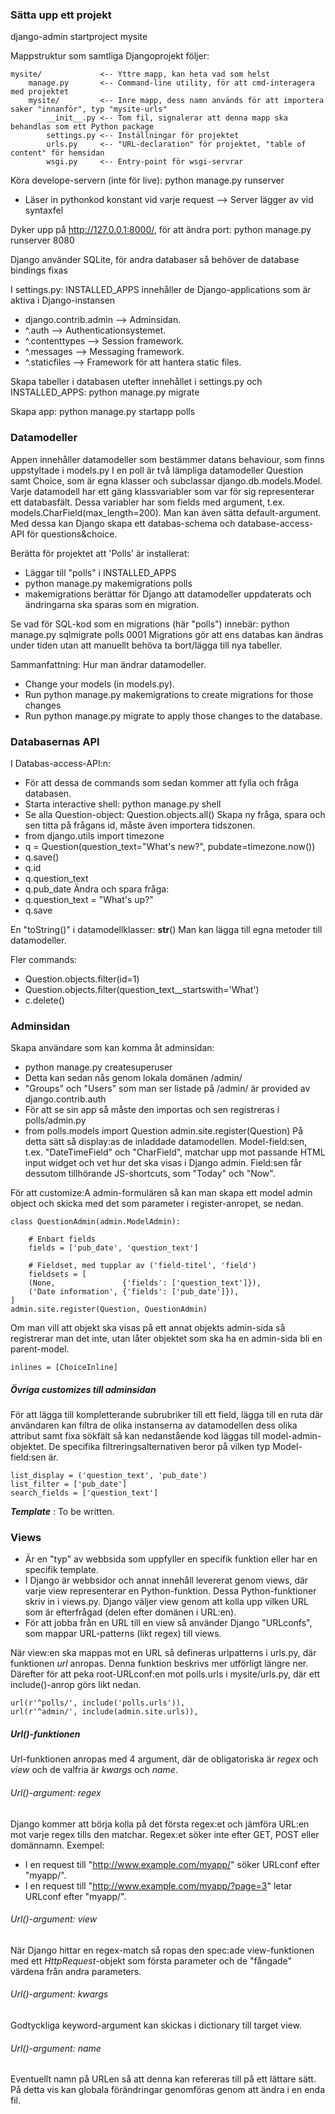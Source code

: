 ### Sätta upp ett projekt
  django-admin startproject mysite

Mappstruktur som samtliga Djangoprojekt följer:

    mysite/             <-- Yttre mapp, kan heta vad som helst
        manage.py       <-- Command-line utility, för att cmd-interagera med projektet
        mysite/         <-- Inre mapp, dess namn används för att importera saker "innanför", typ "mysite-urls"
            __init__.py <-- Tom fil, signalerar att denna mapp ska behandlas som ett Python package
            settings.py <-- Inställningar för projektet
            urls.py     <-- "URL-declaration" för projektet, "table of content" för hemsidan
            wsgi.py     <-- Entry-point för wsgi-servrar

Köra develope-servern (inte för live):
python manage.py runserver
- Läser in pythonkod konstant vid varje request --> Server lägger av vid syntaxfel

Dyker upp på  http://127.0.0.1:8000/, för att ändra port:
python manage.py runserver 8080

Django använder SQLite, för andra databaser så behöver de database bindings fixas

I settings.py:
INSTALLED_APPS innehåller de Django-applications som är aktiva i Django-instansen
- django.contrib.admin --> Adminsidan.
- ^.auth               --> Authenticationsystemet.
- ^.contenttypes       --> Session framework.
- ^.messages           --> Messaging framework.
- ^.staticfiles        --> Framework för att hantera static files.

Skapa tabeller i databasen utefter innehållet i settings.py och INSTALLED_APPS:
python manage.py migrate

Skapa app:
python manage.py startapp polls

### Datamodeller
Appen innehåller datamodeller som bestämmer datans behaviour, som finns uppstyltade i models.py
I en poll är två lämpliga datamodeller Question samt Choice, som är egna klasser och subclassar  django.db.models.Model.
Varje datamodell har ett gäng klassvariabler som var för sig representerar ett databasfält.
Dessa variabler har som fields med argument, t.ex. models.CharField(max_length=200). Man kan även sätta default-argument.
Med dessa kan Django skapa ett databas-schema och database-access-API för questions&choice.

Berätta för projektet att 'Polls' är installerat:
- Läggar till "polls" i INSTALLED_APPS
- python manage.py makemigrations polls
- makemigrations berättar för Django att datamodeller uppdaterats och ändringarna ska sparas som en migration.

Se vad för SQL-kod som en migrations (här "polls") innebär:
python manage.py sqlmigrate polls 0001
Migrations gör att ens databas kan ändras under tiden utan att manuellt behöva ta bort/lägga till nya tabeller.

Sammanfattning: Hur man ändrar datamodeller.
- Change your models (in models.py).
- Run python manage.py makemigrations to create migrations for those changes
- Run python manage.py migrate to apply those changes to the database.

### Databasernas API
I Databas-access-API:n:
- För att dessa de commands som sedan kommer att fylla och fråga databasen.
- Starta interactive shell: python manage.py shell
- Se alla Question-object: Question.objects.all()
Skapa ny fråga, spara och sen titta på frågans id, måste även importera tidszonen.
- from django.utils import timezone
- q = Question(question_text="What's new?", pubdate=timezone.now())
- q.save()
- q.id
- q.question_text
- q.pub_date
Ändra och spara fråga:
- q.question_text = "What's up?"
- q.save

En "toString()" i datamodellklasser:  __str__()
Man kan lägga till egna metoder till datamodeller.

Fler commands:
- Question.objects.filter(id=1)
- Question.objects.filter(question_text__startswith='What')
- c.delete()

### Adminsidan
Skapa användare som kan komma åt adminsidan:
- python manage.py createsuperuser
- Detta kan sedan nås genom lokala domänen /admin/
- "Groups" och "Users" som man ser listade på /admin/ är provided av django.contrib.auth
- För att se sin app så måste den importas och sen registreras i polls/admin.py
- from polls.models import Question
  admin.site.register(Question)
På detta sätt så display:as de inladdade datamodellen. Model-field:sen, t.ex. "DateTimeField" och "CharField", matchar upp mot passande HTML input widget och vet hur det ska visas i Django admin. Field:sen får dessutom tillhörande JS-shortcuts, som "Today" och "Now".

För att customize:A admin-formulären så kan man skapa ett model admin object och skicka med det som parameter i register-anropet, se nedan.

    class QuestionAdmin(admin.ModelAdmin):

        # Enbart fields
        fields = ['pub_date', 'question_text']

        # Fieldset, med tupplar av ('field-titel', 'field')
        fieldsets = [
        (None,               {'fields': ['question_text']}),
        ('Date information', {'fields': ['pub_date']}),
    ]
    admin.site.register(Question, QuestionAdmin)

Om man vill att objekt ska visas på ett annat objekts admin-sida så registrerar man det inte, utan låter objektet som ska ha en admin-sida bli en parent-model.

    inlines = [ChoiceInline]

##### Övriga customizes till adminsidan

För att lägga till kompletterande subrubriker till ett field, lägga till en ruta där användaren kan filtra de olika instanserna av datamodellen dess olika attribut samt fixa sökfält så kan nedanstående kod läggas till model-admin-objektet. De specifika filtreringsalternativen beror på vilken typ Model-field:sen är.

    list_display = ('question_text', 'pub_date')
    list_filter = ['pub_date']
    search_fields = ['question_text']

___Template___ : To be written.
### Views

- Är en "typ" av webbsida som uppfyller en specifik funktion eller har en specifik template.
- I Django är webbsidor och annat innehåll levererat genom views, där varje view representerar en Python-funktion. Dessa Python-funktioner skriv in i views.py. Django väljer view genom att kolla upp vilken URL som är efterfrågad (delen efter domänen i URL:en).
- För att jobba från en URL till en view så använder Django "URLconfs", som mappar URL-patterns (likt regex) till views.

När view:en ska mappas mot en URL så defineras urlpatterns i urls.py, där funktionen _url_ anropas. Denna funktion beskrivs mer utförligt längre ner. Därefter för att peka root-URLconf:en mot polls.urls i mysite/urls.py, där ett include()-anrop görs likt nedan.

    url(r'^polls/', include('polls.urls')),
    url(r'^admin/', include(admin.site.urls)),

##### Url()-funktionen
Url-funktionen anropas med 4 argument, där de obligatoriska är *regex* och *view* och de valfria är *kwargs* och *name*.

###### Url()-argument: regex
Django kommer att börja kolla på det första regex:et och jämföra URL:en mot varje regex tills den matchar. Regex:et söker inte efter GET, POST eller domännamn. Exempel:
- I en request till "http://www.example.com/myapp/" söker URLconf efter "myapp/".
- I en request till "http://www.example.com/myapp/?page=3" letar URLconf efter "myapp/".

###### Url()-argument: view
När Django hittar en regex-match så ropas den spec:ade view-funktionen med ett _HttpRequest_-objekt som första parameter och de "fångade" värdena från andra parameters.

###### Url()-argument: kwargs
Godtyckliga keyword-argument kan skickas i dictionary till target view.

###### Url()-argument: name
Eventuellt namn på URLen så att denna kan refereras till på ett lättare sätt. På detta vis kan globala förändringar genomföras genom att ändra i en enda fil.
